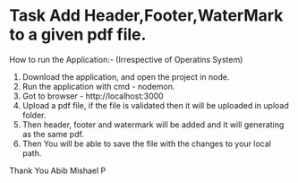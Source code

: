 # Task Add Header,Footer,WaterMark to a given pdf file.

How to run the Application:- (Irrespective of Operatins System)
1. Download the application, and open the project in node.
2. Run the application with cmd - nodemon.
3. Got to browser - http://localhost:3000
4. Upload a pdf file, if the file is validated then it will be uploaded in upload folder.
5. Then header, footer and watermark will be added and it will generating as the same pdf.
6. Then You will be able to save the file with the changes to your local path.


Thank You
Abib Mishael P
